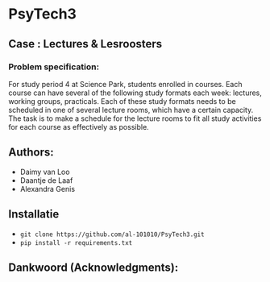 # PsyTech3

## Case : Lectures & Lesroosters

### Problem specification: 
For study period 4 at Science Park, students enrolled in courses. Each course can have 
several of the following study formats each week: lectures, working groups, practicals.
Each of these study formats needs to be scheduled in one of several lecture rooms, which 
have a certain capacity. The task is to make a schedule for the lecture rooms to fit all 
study activities for each course as effectively as possible. 


## Authors: 
- Daimy van Loo 
- Daantje de Laaf
- Alexandra Genis

## Installatie

- `git clone https://github.com/al-101010/PsyTech3.git`
- `pip install -r requirements.txt`

## Dankwoord (Acknowledgments):



